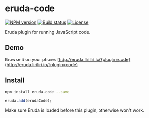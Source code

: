 # eruda-code

[![NPM version][npm-image]][npm-url]
[![Build status][ci-image]][ci-url]
[![License][license-image]][npm-url]

[npm-image]: https://img.shields.io/npm/v/eruda-code.svg
[npm-url]: https://npmjs.org/package/eruda-code
[ci-image]: https://img.shields.io/github/actions/workflow/status/liriliri/eruda-code/main.yml?branch=master&style=flat-square 
[ci-url]: https://github.com/liriliri/eruda-code/actions/workflows/main.yml
[license-image]: https://img.shields.io/npm/l/eruda-code.svg

Eruda plugin for running JavaScript code.

## Demo

Browse it on your phone: 
[http://eruda.liriliri.io/?plugin=code](http://eruda.liriliri.io/?plugin=code)

## Install

```bash
npm install eruda-code --save
```

```javascript
eruda.add(erudaCode);
```

Make sure Eruda is loaded before this plugin, otherwise won't work.